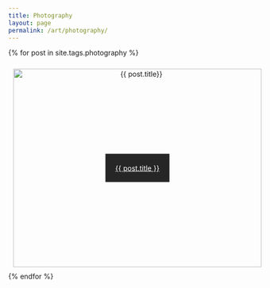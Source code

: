 ```yaml
---
title: Photography
layout: page
permalink: /art/photography/
---
```


{% for post in site.tags.photography %}
  <div class="content ">
    <img src="{{ post.thumbnail }}" alt="{{ post.title}}" height="400" width="500">
    <a class="text" href="{{ post.url }}" style="color:white">{{ post.title }}</a>
  </div>
{% endfor %}



<style>

.content {
  text-align: center;
  position: relative;
  width: 500px;
  height: 400px;
  padding: 10px
}

a:hover {
        color: white;
}

.text {
  position: absolute;
  top: 50%;
  text-size: 18px;
  left: 50%;
  background-color: rgba(0, 0, 0, 0.85);
  transform: translate(-50%, -50%);
  color: white;
  padding: 20px;
}



</style>
